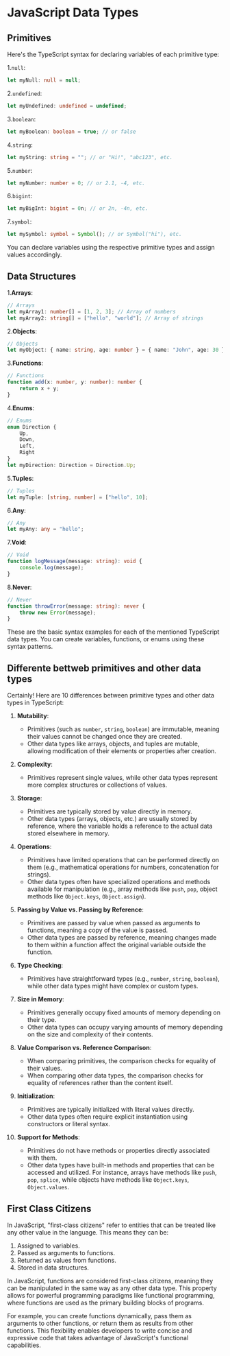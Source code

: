 # JavaScript Data Types

## Primitives

Here's the TypeScript syntax for declaring variables of each primitive type:

1.`null`:

```typescript
let myNull: null = null;
```

2.`undefined`:

```typescript
let myUndefined: undefined = undefined;
```

3.`boolean`:

```typescript
let myBoolean: boolean = true; // or false
```

4.`string`:

```typescript
let myString: string = ""; // or "Hi!", "abc123", etc.
```

5.`number`:

```typescript
let myNumber: number = 0; // or 2.1, -4, etc.
```

6.`bigint`:

```typescript
let myBigInt: bigint = 0n; // or 2n, -4n, etc.
```

7.`symbol`:

```typescript
let mySymbol: symbol = Symbol(); // or Symbol("hi"), etc.
```

You can declare variables using the respective primitive types and assign values accordingly.

## Data Structures

1.**Arrays**:

```typescript
// Arrays
let myArray1: number[] = [1, 2, 3]; // Array of numbers
let myArray2: string[] = ["hello", "world"]; // Array of strings
```

2.**Objects**:

```typescript
// Objects
let myObject: { name: string, age: number } = { name: "John", age: 30 };
```

3.**Functions**:

```typescript
// Functions
function add(x: number, y: number): number {
    return x + y;
}
```

4.**Enums**:

```typescript
// Enums
enum Direction {
    Up,
    Down,
    Left,
    Right
}
let myDirection: Direction = Direction.Up;
```

5.**Tuples**:

```typescript
// Tuples
let myTuple: [string, number] = ["hello", 10];
```

6.**Any**:

```typescript
// Any
let myAny: any = "hello";
```

7.**Void**:

```typescript
// Void
function logMessage(message: string): void {
    console.log(message);
}
```

8.**Never**:

```typescript
// Never
function throwError(message: string): never {
    throw new Error(message);
}
```

These are the basic syntax examples for each of the mentioned TypeScript data types. You can create variables, functions, or enums using these syntax patterns.

## Differente bettweb primitives and other data types

Certainly! Here are 10 differences between primitive types and other data types in TypeScript:

1. **Mutability**:
   - Primitives (such as `number`, `string`, `boolean`) are immutable, meaning their values cannot be changed once they are created.
   - Other data types like arrays, objects, and tuples are mutable, allowing modification of their elements or properties after creation.

2. **Complexity**:
   - Primitives represent single values, while other data types represent more complex structures or collections of values.

3. **Storage**:
   - Primitives are typically stored by value directly in memory.
   - Other data types (arrays, objects, etc.) are usually stored by reference, where the variable holds a reference to the actual data stored elsewhere in memory.

4. **Operations**:
   - Primitives have limited operations that can be performed directly on them (e.g., mathematical operations for numbers, concatenation for strings).
   - Other data types often have specialized operations and methods available for manipulation (e.g., array methods like `push`, `pop`, object methods like `Object.keys`, `Object.assign`).

5. **Passing by Value vs. Passing by Reference**:
   - Primitives are passed by value when passed as arguments to functions, meaning a copy of the value is passed.
   - Other data types are passed by reference, meaning changes made to them within a function affect the original variable outside the function.

6. **Type Checking**:
   - Primitives have straightforward types (e.g., `number`, `string`, `boolean`), while other data types might have complex or custom types.

7. **Size in Memory**:
   - Primitives generally occupy fixed amounts of memory depending on their type.
   - Other data types can occupy varying amounts of memory depending on the size and complexity of their contents.

8. **Value Comparison vs. Reference Comparison**:
   - When comparing primitives, the comparison checks for equality of their values.
   - When comparing other data types, the comparison checks for equality of references rather than the content itself.

9. **Initialization**:
   - Primitives are typically initialized with literal values directly.
   - Other data types often require explicit instantiation using constructors or literal syntax.

10. **Support for Methods**:
    - Primitives do not have methods or properties directly associated with them.
    - Other data types have built-in methods and properties that can be accessed and utilized. For instance, arrays have methods like `push`, `pop`, `splice`, while objects have methods like `Object.keys`, `Object.values`.

## First Class Citizens

In JavaScript, "first-class citizens" refer to entities that can be treated like any other value in the language. This means they can be:

1. Assigned to variables.
2. Passed as arguments to functions.
3. Returned as values from functions.
4. Stored in data structures.

In JavaScript, functions are considered first-class citizens, meaning they can be manipulated in the same way as any other data type. This property allows for powerful programming paradigms like functional programming, where functions are used as the primary building blocks of programs.

For example, you can create functions dynamically, pass them as arguments to other functions, or return them as results from other functions. This flexibility enables developers to write concise and expressive code that takes advantage of JavaScript's functional capabilities.
